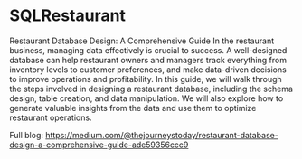 # SQLRestaurant

Restaurant Database Design: A Comprehensive Guide
In the restaurant business, managing data effectively is crucial to success. A well-designed database can help restaurant owners and managers track everything from inventory levels to customer preferences, and make data-driven decisions to improve operations and profitability. In this guide, we will walk through the steps involved in designing a restaurant database, including the schema design, table creation, and data manipulation. We will also explore how to generate valuable insights from the data and use them to optimize restaurant operations.

Full blog:  https://medium.com/@thejourneystoday/restaurant-database-design-a-comprehensive-guide-ade59356ccc9
